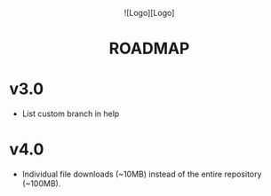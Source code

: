 <div align="center">

![Logo][Logo]

# ROADMAP

</div>

# v3.0

* List custom branch in help


# v4.0

* Individual file downloads (~10MB) instead of the entire repository (~100MB).

